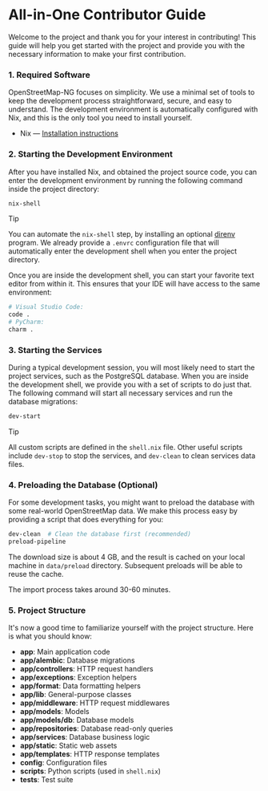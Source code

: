 # All-in-One Contributor Guide

Welcome to the project and thank you for your interest in contributing! This guide will help you get started with the project and provide you with the necessary information to make your first contribution.

### 1️. Required Software

OpenStreetMap-NG focuses on simplicity. We use a minimal set of tools to keep the development process straightforward, secure, and easy to understand. The development environment is automatically configured with Nix, and this is the only tool you need to install yourself.

- Nix — [Installation instructions](https://nixos.org/download/)

### 2. Starting the Development Environment

After you have installed Nix, and obtained the project source code, you can enter the development environment by running the following command inside the project directory:

```sh
nix-shell
```

> [!TIP]
> You can automate the `nix-shell` step, by installing an optional [direnv](https://direnv.net) program. We already provide a `.envrc` configuration file that will automatically enter the development shell when you enter the project directory.

Once you are inside the development shell, you can start your favorite text editor from within it. This ensures that your IDE will have access to the same environment:

```sh
# Visual Studio Code:
code .
# PyCharm:
charm .
```

### 3. Starting the Services

During a typical development session, you will most likely need to start the project services, such as the PostgreSQL database. When you are inside the development shell, we provide you with a set of scripts to do just that. The following command will start all necessary services and run the database migrations:

```sh
dev-start
```

> [!TIP]
> All custom scripts are defined in the `shell.nix` file. Other useful scripts include `dev-stop` to stop the services, and `dev-clean` to clean services data files.

### 4. Preloading the Database (Optional)

For some development tasks, you might want to preload the database with some real-world OpenStreetMap data. We make this process easy by providing a script that does everything for you:

```sh
dev-clean  # Clean the database first (recommended)
preload-pipeline
```

The download size is about 4 GB, and the result is cached on your local machine in `data/preload` directory. Subsequent preloads will be able to reuse the cache.

The import process takes around 30-60 minutes.

### 5. Project Structure

It's now a good time to familiarize yourself with the project structure. Here is what you should know:

- **app**: Main application code
- **app/alembic**: Database migrations
- **app/controllers**: HTTP request handlers
- **app/exceptions**: Exception helpers
- **app/format**: Data formatting helpers
- **app/lib**: General-purpose classes
- **app/middleware**: HTTP request middlewares
- **app/models**: Models
- **app/models/db**: Database models
- **app/repositories**: Database read-only queries
- **app/services**: Database business logic
- **app/static**: Static web assets
- **app/templates**: HTTP response templates
- **config**: Configuration files
- **scripts**: Python scripts (used in `shell.nix`)
- **tests**: Test suite
